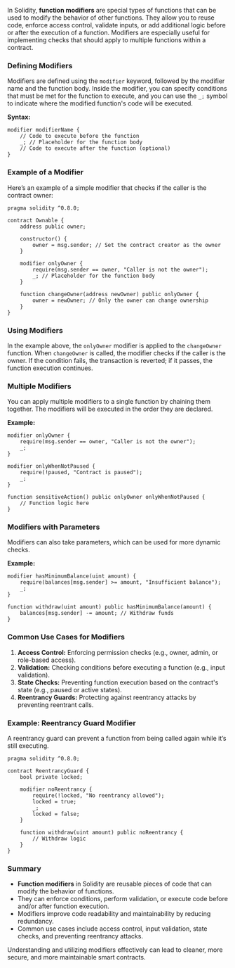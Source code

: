 In Solidity, **function modifiers** are special types of functions that can be used to modify the behavior of other functions. They allow you to reuse code, enforce access control, validate inputs, or add additional logic before or after the execution of a function. Modifiers are especially useful for implementing checks that should apply to multiple functions within a contract.

### Defining Modifiers

Modifiers are defined using the `modifier` keyword, followed by the modifier name and the function body. Inside the modifier, you can specify conditions that must be met for the function to execute, and you can use the `_;` symbol to indicate where the modified function's code will be executed.

**Syntax:**
```solidity
modifier modifierName {
    // Code to execute before the function
    _; // Placeholder for the function body
    // Code to execute after the function (optional)
}
```

### Example of a Modifier

Here’s an example of a simple modifier that checks if the caller is the contract owner:

```solidity
pragma solidity ^0.8.0;

contract Ownable {
    address public owner;

    constructor() {
        owner = msg.sender; // Set the contract creator as the owner
    }

    modifier onlyOwner {
        require(msg.sender == owner, "Caller is not the owner");
        _; // Placeholder for the function body
    }

    function changeOwner(address newOwner) public onlyOwner {
        owner = newOwner; // Only the owner can change ownership
    }
}
```

### Using Modifiers

In the example above, the `onlyOwner` modifier is applied to the `changeOwner` function. When `changeOwner` is called, the modifier checks if the caller is the owner. If the condition fails, the transaction is reverted; if it passes, the function execution continues.

### Multiple Modifiers

You can apply multiple modifiers to a single function by chaining them together. The modifiers will be executed in the order they are declared.

**Example:**
```solidity
modifier onlyOwner {
    require(msg.sender == owner, "Caller is not the owner");
    _; 
}

modifier onlyWhenNotPaused {
    require(!paused, "Contract is paused");
    _; 
}

function sensitiveAction() public onlyOwner onlyWhenNotPaused {
    // Function logic here
}
```

### Modifiers with Parameters

Modifiers can also take parameters, which can be used for more dynamic checks.

**Example:**
```solidity
modifier hasMinimumBalance(uint amount) {
    require(balances[msg.sender] >= amount, "Insufficient balance");
    _;
}

function withdraw(uint amount) public hasMinimumBalance(amount) {
    balances[msg.sender] -= amount; // Withdraw funds
}
```

### Common Use Cases for Modifiers

1. **Access Control:** Enforcing permission checks (e.g., owner, admin, or role-based access).
2. **Validation:** Checking conditions before executing a function (e.g., input validation).
3. **State Checks:** Preventing function execution based on the contract's state (e.g., paused or active states).
4. **Reentrancy Guards:** Protecting against reentrancy attacks by preventing reentrant calls.

### Example: Reentrancy Guard Modifier

A reentrancy guard can prevent a function from being called again while it’s still executing.

```solidity
pragma solidity ^0.8.0;

contract ReentrancyGuard {
    bool private locked;

    modifier noReentrancy {
        require(!locked, "No reentrancy allowed");
        locked = true;
        _;
        locked = false;
    }

    function withdraw(uint amount) public noReentrancy {
        // Withdraw logic
    }
}
```

### Summary

- **Function modifiers** in Solidity are reusable pieces of code that can modify the behavior of functions.
- They can enforce conditions, perform validation, or execute code before and/or after function execution.
- Modifiers improve code readability and maintainability by reducing redundancy.
- Common use cases include access control, input validation, state checks, and preventing reentrancy attacks.

Understanding and utilizing modifiers effectively can lead to cleaner, more secure, and more maintainable smart contracts.